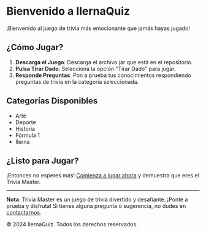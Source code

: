 # Bienvenido a IlernaQuiz

¡Bienvenido al juego de trivia más emocionante que jamás hayas jugado!

## ¿Cómo Jugar?

1. **Descarga el Juego**: Descarga el archivo.jar que está en el repositorio.
2. **Pulsa Tirar Dado**: Selecciona la opción "Tirar Dado" para jugar.
3. **Responde Preguntas**: Pon a prueba tus conocimientos respondiendo preguntas de trivia en la categoría seleccionada.

## Categorías Disponibles

- Arte
- Deporte
- Historia
- Fórmula 1
- Ilerna


## ¿Listo para Jugar?

¡Entonces no esperes más! [Comienza a jugar ahora](#) y demuestra que eres el Trivia Master.

---

**Nota**: Trivia Master es un juego de trivia divertido y desafiante. ¡Ponte a prueba y disfruta! Si tienes alguna pregunta o sugerencia, no dudes en [contactarnos](#).

© 2024 IlernaQuiz. Todos los derechos reservados.

